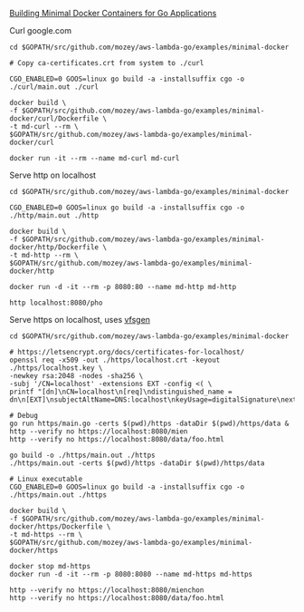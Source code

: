 [Building Minimal Docker Containers for Go Applications](https://blog.codeship.com/building-minimal-docker-containers-for-go-applications/)

Curl google.com

    cd $GOPATH/src/github.com/mozey/aws-lambda-go/examples/minimal-docker
    
    # Copy ca-certificates.crt from system to ./curl
    
    CGO_ENABLED=0 GOOS=linux go build -a -installsuffix cgo -o ./curl/main.out ./curl
    
    docker build \
    -f $GOPATH/src/github.com/mozey/aws-lambda-go/examples/minimal-docker/curl/Dockerfile \
    -t md-curl --rm \
    $GOPATH/src/github.com/mozey/aws-lambda-go/examples/minimal-docker/curl
    
    docker run -it --rm --name md-curl md-curl
    
Serve http on localhost

    cd $GOPATH/src/github.com/mozey/aws-lambda-go/examples/minimal-docker

    CGO_ENABLED=0 GOOS=linux go build -a -installsuffix cgo -o ./http/main.out ./http
    
    docker build \
    -f $GOPATH/src/github.com/mozey/aws-lambda-go/examples/minimal-docker/http/Dockerfile \
    -t md-http --rm \
    $GOPATH/src/github.com/mozey/aws-lambda-go/examples/minimal-docker/http
    
    docker run -d -it --rm -p 8080:80 --name md-http md-http
    
    http localhost:8080/pho
    
Serve https on localhost,
uses [vfsgen](https://github.com/shurcooL/vfsgen)

    cd $GOPATH/src/github.com/mozey/aws-lambda-go/examples/minimal-docker

    # https://letsencrypt.org/docs/certificates-for-localhost/    
    openssl req -x509 -out ./https/localhost.crt -keyout ./https/localhost.key \
    -newkey rsa:2048 -nodes -sha256 \
    -subj '/CN=localhost' -extensions EXT -config <( \
    printf "[dn]\nCN=localhost\n[req]\ndistinguished_name = dn\n[EXT]\nsubjectAltName=DNS:localhost\nkeyUsage=digitalSignature\nextendedKeyUsage=serverAuth")

    # Debug
    go run https/main.go -certs $(pwd)/https -dataDir $(pwd)/https/data &
    http --verify no https://localhost:8080/mien
    http --verify no https://localhost:8080/data/foo.html
    
    go build -o ./https/main.out ./https
    ./https/main.out -certs $(pwd)/https -dataDir $(pwd)/https/data

    # Linux executable
    CGO_ENABLED=0 GOOS=linux go build -a -installsuffix cgo -o ./https/main.out ./https

    docker build \
    -f $GOPATH/src/github.com/mozey/aws-lambda-go/examples/minimal-docker/https/Dockerfile \
    -t md-https --rm \
    $GOPATH/src/github.com/mozey/aws-lambda-go/examples/minimal-docker/https
    
    docker stop md-https
    docker run -d -it --rm -p 8080:8080 --name md-https md-https
    
    http --verify no https://localhost:8080/mienchon
    http --verify no https://localhost:8080/data/foo.html

